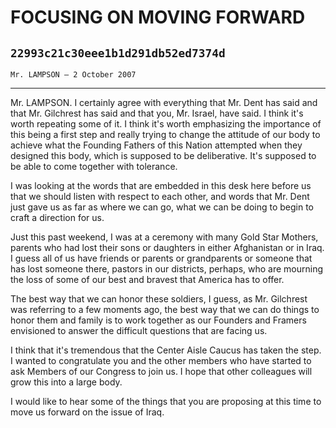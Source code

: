 # FOCUSING ON MOVING FORWARD
## `22993c21c30eee1b1d291db52ed7374d`
`Mr. LAMPSON — 2 October 2007`

---


Mr. LAMPSON. I certainly agree with everything that Mr. Dent has said 
and that Mr. Gilchrest has said and that you, Mr. Israel, have said. I 
think it's worth repeating some of it. I think it's worth emphasizing 
the importance of this being a first step and really trying to change 
the attitude of our body to achieve what the Founding Fathers of this 
Nation attempted when they designed this body, which is supposed to be 
deliberative. It's supposed to be able to come together with tolerance.

I was looking at the words that are embedded in this desk here before 
us that we should listen with respect to each other, and words that Mr. 
Dent just gave us as far as where we can go, what we can be doing to 
begin to craft a direction for us.

Just this past weekend, I was at a ceremony with many Gold Star 
Mothers, parents who had lost their sons or daughters in either 
Afghanistan or in Iraq. I guess all of us have friends or parents or 
grandparents or someone that has lost someone there, pastors in our 
districts, perhaps, who are mourning the loss of some of our best and 
bravest that America has to offer.

The best way that we can honor these soldiers, I guess, as Mr. 
Gilchrest was referring to a few moments ago, the best way that we can 
do things to honor them and family is to work together as our Founders 
and Framers envisioned to answer the difficult questions that are 
facing us.

I think that it's tremendous that the Center Aisle Caucus has taken 
the step. I wanted to congratulate you and the other members who have 
started to ask Members of our Congress to join us. I hope that other 
colleagues will grow this into a large body.

I would like to hear some of the things that you are proposing at 
this time to move us forward on the issue of Iraq.